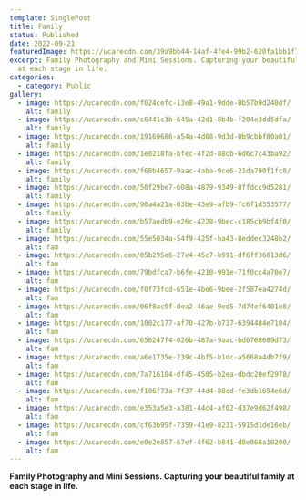 ```yaml
---
template: SinglePost
title: Family
status: Published
date: 2022-09-21
featuredImage: https://ucarecdn.com/39a9bb44-14af-4fe4-99b2-620fa1bb1f78/
excerpt: Family Photography and Mini Sessions. Capturing your beautiful family
  at each stage in life.
categories:
  - category: Public
gallery:
  - image: https://ucarecdn.com/f024cefc-13e8-49a1-9dde-0b57b9d240df/
    alt: family
  - image: https://ucarecdn.com/c6441c3b-645a-42d1-8b4b-f204e3dd5dfa/
    alt: family
  - image: https://ucarecdn.com/19169686-a54a-4d08-9d3d-0b9cbbf80a01/
    alt: family
  - image: https://ucarecdn.com/1e0218fa-bfec-4f2d-88cb-6d6c7c43ba92/
    alt: family
  - image: https://ucarecdn.com/f68b4657-9aac-4aba-9ce6-21da790f1fc8/
    alt: family
  - image: https://ucarecdn.com/50f29be7-608a-4879-9349-8ffdcc9d5281/
    alt: family
  - image: https://ucarecdn.com/90a4a21a-03be-43e9-afb9-fc6f1d353577/
    alt: family
  - image: https://ucarecdn.com/b57aedb9-e26c-4228-9bec-c185cb9bf4f0/
    alt: family
  - image: https://ucarecdn.com/55e5034a-54f9-425f-ba43-8eddec3248b2/
    alt: fam
  - image: https://ucarecdn.com/05b295e6-27e4-45c7-b991-df6ff36013d6/
    alt: fam
  - image: https://ucarecdn.com/79bdfca7-b6fe-4210-991e-71f0cc4a70e7/
    alt: fam
  - image: https://ucarecdn.com/f0f73fcd-651e-4be6-9bee-2f587ea4274d/
    alt: fam
  - image: https://ucarecdn.com/06f8ac9f-dea2-46ae-9ed5-7d74ef6401e8/
    alt: fam
  - image: https://ucarecdn.com/1002c177-af70-427b-b737-6394484e7104/
    alt: fam
  - image: https://ucarecdn.com/656247f4-026b-487a-9aac-bd6768689d73/
    alt: fam
  - image: https://ucarecdn.com/a6e1735e-239c-4bf5-b1dc-a5668a4db7f9/
    alt: fam
  - image: https://ucarecdn.com/7a716104-df45-4505-b2ea-dbdc20ef2978/
    alt: fam
  - image: https://ucarecdn.com/f106f73a-7f37-44d4-88cd-fe3db1694e6d/
    alt: fam
  - image: https://ucarecdn.com/e353a5e3-a381-44c4-af02-d37e9d62f498/
    alt: fam
  - image: https://ucarecdn.com/cf63b95f-7359-41e9-8231-5915d1de16eb/
    alt: fam
  - image: https://ucarecdn.com/e0e2e857-67ef-4f62-b841-d8e868a10200/
    alt: fam
---
```

**Family Photography and Mini Sessions. Capturing your beautiful family at each stage in life.**